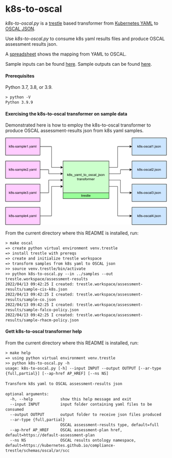 # k8s-to-oscal

*k8s-to-oscal.py* is a [trestle](https://github.com/IBM/compliance-trestle) based transformer from [Kubernetes YAML](https://github.com/kubernetes-sigs/wg-policy-prototypes) to [OSCAL JSON](https://pages.nist.gov/OSCAL/reference/latest/assessment-results/json-outline/).

Use *k8s-to-oscal.py* to consume k8s yaml results files and produce OSCAL assessment results json.

A [spreadsheet](Kubernetes-Yaml-to-OSCAL-Mapping.xlsx) shows the mapping from YAML to OSCAL.

Sample inputs can be found [here](https://github.com/kubernetes-sigs/wg-policy-prototypes/tree/master/policy-report/samples). Sample outputs can be found [here](https://github.com/kubernetes-sigs/wg-policy-prototypes/tree/master/policy-report/oscal-transformer/oscal-samples).

#### Prerequisites

Python 3.7, 3.8, or 3.9.

```
> python -V
Python 3.9.9
```

#### Exercising the k8s-to-oscal transformer on sample data

Demonstrated here is how to employ the k8s-to-oscal transformer
to produce OSCAL assessment-results json from k8s yaml samples.

![image](images/k8s-to-oscal.drawio.png)

From the current directory where this README is installed, run:

```
> make oscal
=> create python virtual environment venv.trestle
=> install trestle with prereqs
=> create and initialize trestle workspace
=> transform samples from k8s yaml to OSCAL json
>> source venv.trestle/bin/activate
>> python k8s-to-oscal.py --in ../samples --out trestle.workspace/assessment-results
2022/04/13 09:42:25 I created: trestle.workspace/assessment-results/sample-cis-k8s.json
2022/04/13 09:42:25 I created: trestle.workspace/assessment-results/sample-co.json
2022/04/13 09:42:25 I created: trestle.workspace/assessment-results/sample-falco-policy.json
2022/04/13 09:42:25 I created: trestle.workspace/assessment-results/sample-rhacm-policy.json

```

#### Gett k8s-to-oscal transformer help

From the current directory where this README is installed, run:

```
> make help
=> using python virtual environment venv.trestle
>> python k8s-to-oscal.py -h
usage: k8s-to-oscal.py [-h] --input INPUT --output OUTPUT [--ar-type {full,partial}] [--ap-href AP_HREF] [--ns NS]

Transform k8s yaml to OSCAL assessment-results json

optional arguments:
  -h, --help            show this help message and exit
  --input INPUT         input folder containing yaml files to be consumed
  --output OUTPUT       output folder to receive json files produced
  --ar-type {full,partial}
                        OSCAL assessment-results type, default=full
  --ap-href AP_HREF     OSCAL assessment-plan href, default=https://default-assessment-plan
  --ns NS               OSCAL results ontology namespace, default=https://kubernetes.github.io/compliance-trestle/schemas/oscal/ar/scc


```
